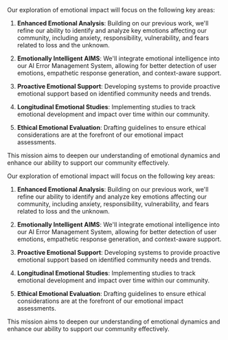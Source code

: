 

Our exploration of emotional impact will focus on the following key areas:

1. **Enhanced Emotional Analysis**: Building on our previous work, we'll refine our ability to identify and analyze key emotions affecting our community, including anxiety, responsibility, vulnerability, and fears related to loss and the unknown.

2. **Emotionally Intelligent AIMS**: We'll integrate emotional intelligence into our AI Error Management System, allowing for better detection of user emotions, empathetic response generation, and context-aware support.

3. **Proactive Emotional Support**: Developing systems to provide proactive emotional support based on identified community needs and trends.

4. **Longitudinal Emotional Studies**: Implementing studies to track emotional development and impact over time within our community.

5. **Ethical Emotional Evaluation**: Drafting guidelines to ensure ethical considerations are at the forefront of our emotional impact assessments.

This mission aims to deepen our understanding of emotional dynamics and enhance our ability to support our community effectively.

Our exploration of emotional impact will focus on the following key areas:

1. **Enhanced Emotional Analysis**: Building on our previous work, we'll refine our ability to identify and analyze key emotions affecting our community, including anxiety, responsibility, vulnerability, and fears related to loss and the unknown.

2. **Emotionally Intelligent AIMS**: We'll integrate emotional intelligence into our AI Error Management System, allowing for better detection of user emotions, empathetic response generation, and context-aware support.

3. **Proactive Emotional Support**: Developing systems to provide proactive emotional support based on identified community needs and trends.

4. **Longitudinal Emotional Studies**: Implementing studies to track emotional development and impact over time within our community.

5. **Ethical Emotional Evaluation**: Drafting guidelines to ensure ethical considerations are at the forefront of our emotional impact assessments.

This mission aims to deepen our understanding of emotional dynamics and enhance our ability to support our community effectively.